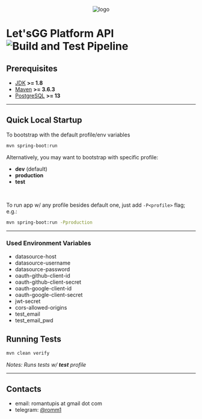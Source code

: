 <p align="center">
  <img src="https://user-images.githubusercontent.com/19668606/126791551-18894842-2c19-4ffb-986b-6a7495529adb.png" alt="logo" />
</p>

# Let'sGG Platform API ![Build and Test Pipeline](https://github.com/letsgg-platform/letsgg-platform-api/workflows/Build%20and%20Test/badge.svg?branch=main)
## Prerequisites
- [JDK](https://www.oracle.com/java/technologies/javase-downloads.html) **>= 1.8**
- [Maven](https://maven.apache.org/download.cgi) **>= 3.6.3**
- [PostgreSQL](https://www.postgresql.org/download/) **>= 13**
---
## Quick Local Startup
To bootstrap with the default profile/env variables
```bash
mvn spring-boot:run
```
Alternatively, you may want to bootstrap with specific profile:
- **dev** (default)
- **production**
- **test**
<br/>

To run app w/ any profile besides default one, just add ```-P<profile>``` flag; e.g.:
```bash
mvn spring-boot:run -Pproduction
```
---

### Used Environment Variables
- datasource-host
- datasource-username
- datasource-password
- oauth-github-client-id
- oauth-github-client-secret
- oauth-google-client-id
- oauth-google-client-secret
- jwt-secret
- cors-allowed-origins
- test_email
- test_email_pwd

## Running Tests
```bash
mvn clean verify
```
_Notes: Runs tests w/ **test** profile_

---
## Contacts
- email: romantupis at gmail dot com
- telegram: [@romm1](https://t.me/romm1)
